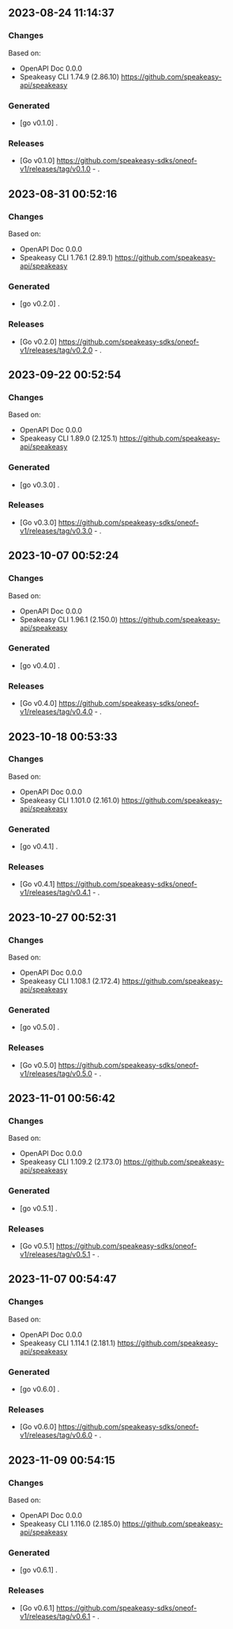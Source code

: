 

## 2023-08-24 11:14:37
### Changes
Based on:
- OpenAPI Doc 0.0.0 
- Speakeasy CLI 1.74.9 (2.86.10) https://github.com/speakeasy-api/speakeasy
### Generated
- [go v0.1.0] .
### Releases
- [Go v0.1.0] https://github.com/speakeasy-sdks/oneof-v1/releases/tag/v0.1.0 - .

## 2023-08-31 00:52:16
### Changes
Based on:
- OpenAPI Doc 0.0.0 
- Speakeasy CLI 1.76.1 (2.89.1) https://github.com/speakeasy-api/speakeasy
### Generated
- [go v0.2.0] .
### Releases
- [Go v0.2.0] https://github.com/speakeasy-sdks/oneof-v1/releases/tag/v0.2.0 - .

## 2023-09-22 00:52:54
### Changes
Based on:
- OpenAPI Doc 0.0.0 
- Speakeasy CLI 1.89.0 (2.125.1) https://github.com/speakeasy-api/speakeasy
### Generated
- [go v0.3.0] .
### Releases
- [Go v0.3.0] https://github.com/speakeasy-sdks/oneof-v1/releases/tag/v0.3.0 - .

## 2023-10-07 00:52:24
### Changes
Based on:
- OpenAPI Doc 0.0.0 
- Speakeasy CLI 1.96.1 (2.150.0) https://github.com/speakeasy-api/speakeasy
### Generated
- [go v0.4.0] .
### Releases
- [Go v0.4.0] https://github.com/speakeasy-sdks/oneof-v1/releases/tag/v0.4.0 - .

## 2023-10-18 00:53:33
### Changes
Based on:
- OpenAPI Doc 0.0.0 
- Speakeasy CLI 1.101.0 (2.161.0) https://github.com/speakeasy-api/speakeasy
### Generated
- [go v0.4.1] .
### Releases
- [Go v0.4.1] https://github.com/speakeasy-sdks/oneof-v1/releases/tag/v0.4.1 - .

## 2023-10-27 00:52:31
### Changes
Based on:
- OpenAPI Doc 0.0.0 
- Speakeasy CLI 1.108.1 (2.172.4) https://github.com/speakeasy-api/speakeasy
### Generated
- [go v0.5.0] .
### Releases
- [Go v0.5.0] https://github.com/speakeasy-sdks/oneof-v1/releases/tag/v0.5.0 - .

## 2023-11-01 00:56:42
### Changes
Based on:
- OpenAPI Doc 0.0.0 
- Speakeasy CLI 1.109.2 (2.173.0) https://github.com/speakeasy-api/speakeasy
### Generated
- [go v0.5.1] .
### Releases
- [Go v0.5.1] https://github.com/speakeasy-sdks/oneof-v1/releases/tag/v0.5.1 - .

## 2023-11-07 00:54:47
### Changes
Based on:
- OpenAPI Doc 0.0.0 
- Speakeasy CLI 1.114.1 (2.181.1) https://github.com/speakeasy-api/speakeasy
### Generated
- [go v0.6.0] .
### Releases
- [Go v0.6.0] https://github.com/speakeasy-sdks/oneof-v1/releases/tag/v0.6.0 - .

## 2023-11-09 00:54:15
### Changes
Based on:
- OpenAPI Doc 0.0.0 
- Speakeasy CLI 1.116.0 (2.185.0) https://github.com/speakeasy-api/speakeasy
### Generated
- [go v0.6.1] .
### Releases
- [Go v0.6.1] https://github.com/speakeasy-sdks/oneof-v1/releases/tag/v0.6.1 - .